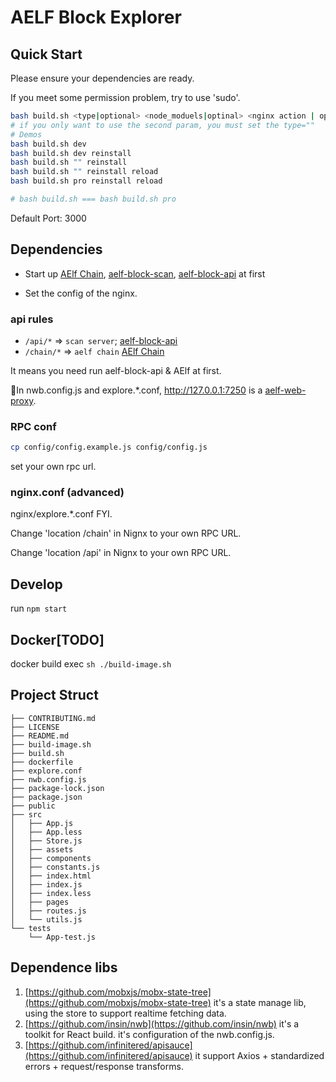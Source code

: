# AELF Block Explorer

## Quick Start

Please ensure your dependencies are ready.

If you meet some permission problem, try to use 'sudo'.

```bash
bash build.sh <type|optional> <node_moduels|optinal> <nginx action | optinal>
# if you only want to use the second param, you must set the type=""
# Demos
bash build.sh dev
bash build.sh dev reinstall
bash build.sh "" reinstall
bash build.sh "" reinstall reload
bash build.sh pro reinstall reload

# bash build.sh === bash build.sh pro
```

Default Port: 3000

## Dependencies

- Start up
  [AElf Chain](https://github.com/AElfProject/AElf),
  [aelf-block-scan](https://github.com/AElfProject/aelf-block-scan),
  [aelf-block-api](https://github.com/AElfProject/aelf-block-api)
  at first

- Set the config of the nginx.

### api rules

- `/api/*` => `scan server`; [aelf-block-api](https://github.com/AElfProject/aelf-block-api)
- `/chain/*` => `aelf chain` [AElf Chain](https://github.com/AElfProject/AElf)

It means you need run aelf-block-api & AElf at first.

In nwb.config.js and explore.\*.conf, http://127.0.0.1:7250 is a [aelf-web-proxy](https://github.com/AElfProject/aelf-web-proxy).

### RPC conf

```bash
cp config/config.example.js config/config.js
```

set your own rpc url.

### nginx.conf (advanced)

nginx/explore.\*.conf FYI.

Change 'location /chain' in Nignx to your own RPC URL.

Change 'location /api' in Nignx to your own RPC URL.

## Develop

run `npm start`

## Docker[TODO]

docker build exec `sh ./build-image.sh`

## Project Struct

```text
├── CONTRIBUTING.md
├── LICENSE
├── README.md
├── build-image.sh
├── build.sh
├── dockerfile
├── explore.conf
├── nwb.config.js
├── package-lock.json
├── package.json
├── public
├── src
│   ├── App.js
│   ├── App.less
│   ├── Store.js
│   ├── assets
│   ├── components
│   ├── constants.js
│   ├── index.html
│   ├── index.js
│   ├── index.less
│   ├── pages
│   ├── routes.js
│   └── utils.js
└── tests
    └── App-test.js
```

## Dependence libs

1. [https://github.com/mobxjs/mobx-state-tree](https://github.com/mobxjs/mobx-state-tree) it's a state manage lib, using the store to support realtime fetching data.
2. [https://github.com/insin/nwb](https://github.com/insin/nwb) it's a toolkit for React build. it's configuration of the nwb.config.js.
3. [https://github.com/infinitered/apisauce](https://github.com/infinitered/apisauce) it support Axios + standardized errors + request/response transforms.
